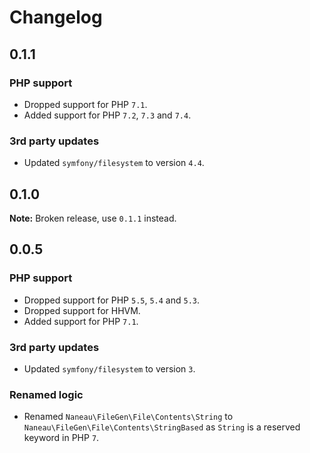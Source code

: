 # Changelog

## 0.1.1

### PHP support
* Dropped support for PHP `7.1`.
* Added support for PHP `7.2`, `7.3` and `7.4`.

### 3rd party updates
* Updated `symfony/filesystem` to version `4.4`.

## 0.1.0

**Note:** Broken release, use `0.1.1` instead.

## 0.0.5

### PHP support
* Dropped support for PHP `5.5`, `5.4` and `5.3`.
* Dropped support for HHVM.
* Added support for PHP `7.1`.

### 3rd party updates
* Updated `symfony/filesystem` to version `3`.

### Renamed logic
* Renamed `Naneau\FileGen\File\Contents\String` to `Naneau\FileGen\File\Contents\StringBased` 
  as `String` is a reserved keyword in PHP `7`.
